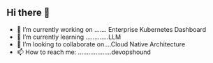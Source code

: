 ## Hi there 👋
- 🔭 I’m currently working on ....... Enterprise Kubernetes Dashboard
- 🌱 I’m currently learning .............LLM
- 👯 I’m looking to collaborate on....Cloud Native Architecture
- 📫 How to reach me: ...................devopshound

